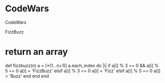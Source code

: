 # CodeWars
CodeWars 

FizzBuzz

# return an array
def fizzbuzz(n)
a = [*(1...n+1)]
a.each_index do |i|
   if a[i] % 3 == 0 && a[i] % 5 == 0
      a[i] = 'FizzBuzz'
    elsif a[i] % 3 == 0
      a[i] = 'Fizz'
    elsif a[i] % 5 == 0
      a[i] = 'Buzz'
    end
  end
end

